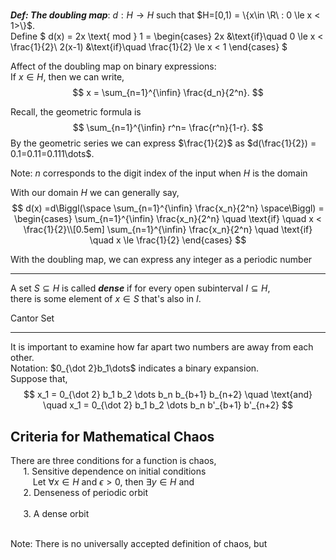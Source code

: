 #
___Def: The doubling map___: $d: H \to H$ such that $H=[0,1) = \{x\in \R\ : 0 \le x < 1>\}$.  
Define
$
d(x) = 2x \text{ mod } 1 = 
\begin{cases}
2x &\text{if}\quad 0 \le x < \frac{1}{2}\\
2(x-1) &\text{if}\quad \frac{1}{2} \le x < 1
\end{cases}
$

Affect of the doubling map on binary expressions:  
If $x \in H$, then we can write,  
$$
x = \sum_{n=1}^{\infin} \frac{d_n}{2^n}.
$$

Recall, the geometric formula is
$$
\sum_{n=1}^{\infin} r^n= \frac{r^n}{1-r}.
$$
By the geometric series we can express $\frac{1}{2}$ as $d(\frac{1}{2}) = 0.1=0.11=0.111\dots$.  


Note: $n$ corresponds to the digit index of the input when $H$ is the domain

With our domain $H$ we can generally say,
$$
d(x)
=d\Biggl(\space \sum_{n=1}^{\infin} \frac{x_n}{2^n} \space\Biggl)
= \begin{cases}
\sum_{n=1}^{\infin} \frac{x_n}{2^n} \quad \text{if} \quad x < \frac{1}{2}\\[0.5em]
\sum_{n=1}^{\infin} \frac{x_n}{2^n} \quad \text{if} \quad x \le \frac{1}{2}
\end{cases}
$$

With the doubling map, we can express any integer as a periodic number

---

A set $S\subseteq H$ is called ___dense___ if for every open subinterval $I \subseteq H$,  
there is some element of $x \in S$ that's also in $I$.  

Cantor Set

---

It is important to examine how far apart two numbers are away from each other.  
Notation: $0_{\dot 2}b_1\dots$ indicates a binary expansion.  
Suppose that,
$$
x_1 = 0_{\dot 2} b_1 b_2 \dots b_n b_{b+1} b_{n+2}
\quad \text{and} \quad 
x_1 = 0_{\dot 2} b_1 b_2 \dots b_n b'_{b+1} b'_{n+2}
$$

## Criteria for Mathematical Chaos
There are three conditions for a function is chaos,  
$\quad$ 1. Sensitive dependence on initial conditions  
$\qquad$ Let $\forall x \in H$ and $\epsilon > 0$, then $\exists y \in H$ and   
$\quad$ 2. Denseness of periodic orbit  
$\qquad$  
$\quad$ 3. A dense orbit  
$\qquad$  

Note: There is no universally accepted definition of chaos, but